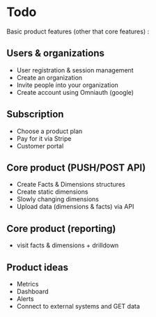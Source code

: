 # Todo

Basic product features (other that core features) :

## Users & organizations
- User registration & session management
- Create an organization
- Invite people into your organization
- Create account using Omniauth (google)

## Subscription
- Choose a product plan
- Pay for it via Stripe
- Customer portal

## Core product (PUSH/POST API)
- Create Facts & Dimensions structures
- Create static dimensions
- Slowly changing dimensions
- Upload data (dimensions & facts) via API

## Core product (reporting)
- visit facts & dimensions + drilldown

## Product ideas
- Metrics
- Dashboard
- Alerts
- Connect to external systems and GET data
